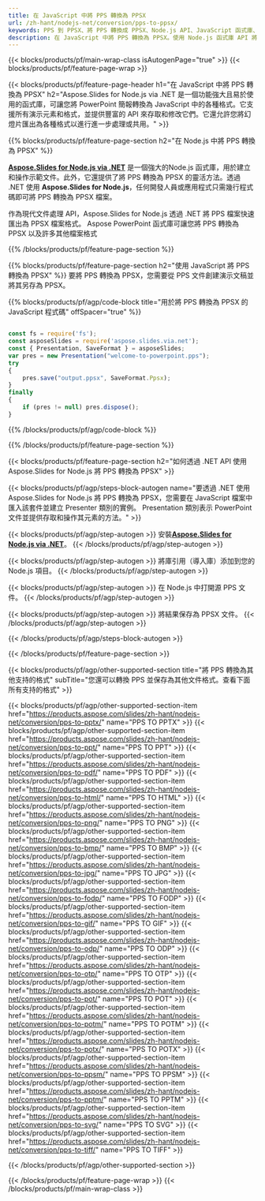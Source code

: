 ```yaml
---
title: 在 JavaScript 中將 PPS 轉換為 PPSX
url: /zh-hant/nodejs-net/conversion/pps-to-ppsx/
keywords: PPS 到 PPSX、將 PPS 轉換成 PPSX、Node.js API、JavaScript 函式庫、PPS、PPSX
description: 在 JavaScript 中將 PPS 轉換為 PPSX。使用 Node.js 函式庫 API 將 PPS 檔案轉換為 PPSX
---
```


{{< blocks/products/pf/main-wrap-class isAutogenPage="true" >}}
{{< blocks/products/pf/feature-page-wrap >}}

{{< blocks/products/pf/feature-page-header h1="在 JavaScript 中將 PPS 轉換為 PPSX" h2="Aspose.Slides for Node.js via .NET 是一個功能強大且易於使用的函式庫，可讓您將 PowerPoint 簡報轉換為 JavaScript 中的各種格式。它支援所有演示元素和格式，並提供豐富的 API 來存取和修改它們。它還允許您將幻燈片匯出為各種格式以進行進一步處理或共用。" >}}

{{% blocks/products/pf/feature-page-section h2="在 Node.js 中將 PPS 轉換為 PPSX" %}}

[**Aspose.Slides for Node.js via .NET**](https://products.aspose.com/slides/zh-hant/nodejs-net/) 是一個強大的Node.js 函式庫，用於建立和操作示範文件。此外，它還提供了將 PPS 轉換為 PPSX 的靈活方法。透過 .NET 使用 **Aspose.Slides for Node.js**，任何開發人員或應用程式只需幾行程式碼即可將 PPS 轉換為 PPSX 檔案。

作為現代文件處理 API，Aspose.Slides for Node.js 透過 .NET 將 PPS 檔案快速匯出為 PPSX 檔案格式。 Aspose PowerPoint 函式庫可讓您將 PPS 轉換為 PPSX 以及許多其他檔案格式

{{% /blocks/products/pf/feature-page-section %}}

{{% blocks/products/pf/feature-page-section  h2="使用 JavaScript 將 PPS 轉換為 PPSX" %}}
要將 PPS 轉換為 PPSX，您需要從 PPS 文件創建演示文稿並將其另存為 PPSX。

{{% blocks/products/pf/agp/code-block title="用於將 PPS 轉換為 PPSX 的 JavaScript 程式碼" offSpacer="true" %}}

```javascript

const fs = require('fs');
const asposeSlides = require('aspose.slides.via.net');
const { Presentation, SaveFormat } = asposeSlides;
var pres = new Presentation("welcome-to-powerpoint.pps");
try
{
    pres.save("output.ppsx", SaveFormat.Ppsx);
}
finally
{
    if (pres != null) pres.dispose();
}
```


{{% /blocks/products/pf/agp/code-block %}}

{{% /blocks/products/pf/feature-page-section %}}

{{< blocks/products/pf/feature-page-section  h2="如何透過 .NET API 使用 Aspose.Slides for Node.js 將 PPS 轉換為 PPSX" >}}

{{< blocks/products/pf/agp/steps-block-autogen name="要透過 .NET 使用 Aspose.Slides for Node.js 將 PPS 轉換為 PPSX，您需要在 JavaScript 檔案中匯入該套件並建立 Presenter 類別的實例。 Presentation 類別表示 PowerPoint 文件並提供存取和操作其元素的方法。" >}}

{{< blocks/products/pf/agp/step-autogen >}}
安裝[**Aspose.Slides for Node.js via .NET**](https://products.aspose.com/slides/zh-hant/nodejs-net/)。
{{< /blocks/products/pf/agp/step-autogen >}}

{{< blocks/products/pf/agp/step-autogen >}}
將庫引用（導入庫）添加到您的 Node.js 項目。
{{< /blocks/products/pf/agp/step-autogen >}}

{{< blocks/products/pf/agp/step-autogen >}}
在 Node.js 中打開源 PPS 文件。
{{< /blocks/products/pf/agp/step-autogen >}}

{{< blocks/products/pf/agp/step-autogen >}}
將結果保存為 PPSX 文件。
{{< /blocks/products/pf/agp/step-autogen >}}

{{< /blocks/products/pf/agp/steps-block-autogen >}}

{{< /blocks/products/pf/feature-page-section >}}

{{< blocks/products/pf/agp/other-supported-section title="將 PPS 轉換為其他支持的格式" subTitle="您還可以轉換 PPS 並保存為其他文件格式。查看下面所有支持的格式" >}}

{{< blocks/products/pf/agp/other-supported-section-item href="https://products.aspose.com/slides/zh-hant/nodejs-net/conversion/pps-to-pptx/" name="PPS TO PPTX" >}}
{{< blocks/products/pf/agp/other-supported-section-item href="https://products.aspose.com/slides/zh-hant/nodejs-net/conversion/pps-to-ppt/" name="PPS TO PPT" >}}
{{< blocks/products/pf/agp/other-supported-section-item href="https://products.aspose.com/slides/zh-hant/nodejs-net/conversion/pps-to-pdf/" name="PPS TO PDF" >}}
{{< blocks/products/pf/agp/other-supported-section-item href="https://products.aspose.com/slides/zh-hant/nodejs-net/conversion/pps-to-html/" name="PPS TO HTML" >}}
{{< blocks/products/pf/agp/other-supported-section-item href="https://products.aspose.com/slides/zh-hant/nodejs-net/conversion/pps-to-png/" name="PPS TO PNG" >}}
{{< blocks/products/pf/agp/other-supported-section-item href="https://products.aspose.com/slides/zh-hant/nodejs-net/conversion/pps-to-bmp/" name="PPS TO BMP" >}}
{{< blocks/products/pf/agp/other-supported-section-item href="https://products.aspose.com/slides/zh-hant/nodejs-net/conversion/pps-to-jpg/" name="PPS TO JPG" >}}
{{< blocks/products/pf/agp/other-supported-section-item href="https://products.aspose.com/slides/zh-hant/nodejs-net/conversion/pps-to-fodp/" name="PPS TO FODP" >}}
{{< blocks/products/pf/agp/other-supported-section-item href="https://products.aspose.com/slides/zh-hant/nodejs-net/conversion/pps-to-gif/" name="PPS TO GIF" >}}
{{< blocks/products/pf/agp/other-supported-section-item href="https://products.aspose.com/slides/zh-hant/nodejs-net/conversion/pps-to-odp/" name="PPS TO ODP" >}}
{{< blocks/products/pf/agp/other-supported-section-item href="https://products.aspose.com/slides/zh-hant/nodejs-net/conversion/pps-to-otp/" name="PPS TO OTP" >}}
{{< blocks/products/pf/agp/other-supported-section-item href="https://products.aspose.com/slides/zh-hant/nodejs-net/conversion/pps-to-pot/" name="PPS TO POT" >}}
{{< blocks/products/pf/agp/other-supported-section-item href="https://products.aspose.com/slides/zh-hant/nodejs-net/conversion/pps-to-potm/" name="PPS TO POTM" >}}
{{< blocks/products/pf/agp/other-supported-section-item href="https://products.aspose.com/slides/zh-hant/nodejs-net/conversion/pps-to-potx/" name="PPS TO POTX" >}}
{{< blocks/products/pf/agp/other-supported-section-item href="https://products.aspose.com/slides/zh-hant/nodejs-net/conversion/pps-to-ppsm/" name="PPS TO PPSM" >}}
{{< blocks/products/pf/agp/other-supported-section-item href="https://products.aspose.com/slides/zh-hant/nodejs-net/conversion/pps-to-pptm/" name="PPS TO PPTM" >}}
{{< blocks/products/pf/agp/other-supported-section-item href="https://products.aspose.com/slides/zh-hant/nodejs-net/conversion/pps-to-svg/" name="PPS TO SVG" >}}
{{< blocks/products/pf/agp/other-supported-section-item href="https://products.aspose.com/slides/zh-hant/nodejs-net/conversion/pps-to-tiff/" name="PPS TO TIFF" >}}


{{< /blocks/products/pf/agp/other-supported-section >}}

{{< /blocks/products/pf/feature-page-wrap >}}
{{< /blocks/products/pf/main-wrap-class >}}
